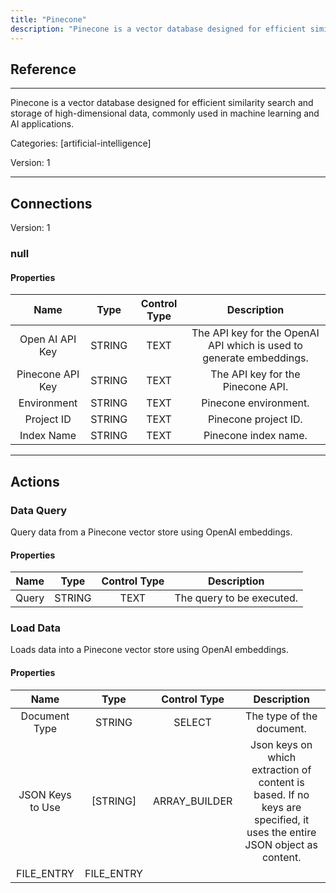 ```yaml
---
title: "Pinecone"
description: "Pinecone is a vector database designed for efficient similarity search and storage of high-dimensional data, commonly used in machine learning and AI applications."
---
```

## Reference
<hr />

Pinecone is a vector database designed for efficient similarity search and storage of high-dimensional data, commonly used in machine learning and AI applications.


Categories: [artificial-intelligence]


Version: 1

<hr />



## Connections

Version: 1


### null

#### Properties

|      Name      |     Type     |     Control Type     |     Description     |
|:--------------:|:------------:|:--------------------:|:-------------------:|
| Open AI API Key | STRING | TEXT  |  The API key for the OpenAI API which is used to generate embeddings.  |
| Pinecone API Key | STRING | TEXT  |  The API key for the Pinecone API.  |
| Environment | STRING | TEXT  |  Pinecone environment.  |
| Project ID | STRING | TEXT  |  Pinecone project ID.  |
| Index Name | STRING | TEXT  |  Pinecone index name.  |





<hr />





## Actions


### Data Query
Query data from a Pinecone vector store using OpenAI embeddings.

#### Properties

|      Name      |     Type     |     Control Type     |     Description     |
|:--------------:|:------------:|:--------------------:|:-------------------:|
| Query | STRING | TEXT  |  The query to be executed.  |




### Load Data
Loads data into a Pinecone vector store using OpenAI embeddings.

#### Properties

|      Name      |     Type     |     Control Type     |     Description     |
|:--------------:|:------------:|:--------------------:|:-------------------:|
| Document Type | STRING | SELECT  |  The type of the document.  |
| JSON Keys to Use | [STRING] | ARRAY_BUILDER  |  Json keys on which extraction of content is based. If no keys are specified, it uses the entire JSON object as content.  |
| FILE_ENTRY | FILE_ENTRY  |





